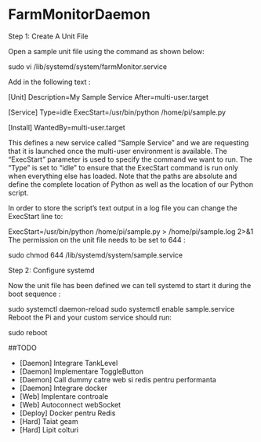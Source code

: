 # FarmMonitorDaemon

Step 1: Create A Unit File

Open a sample unit file using the command as shown below:

sudo vi /lib/systemd/system/farmMonitor.service

Add in the following text :

 [Unit]
 Description=My Sample Service
 After=multi-user.target

 [Service]
 Type=idle
 ExecStart=/usr/bin/python /home/pi/sample.py

 [Install]
 WantedBy=multi-user.target

This defines a new service called “Sample Service” and we are requesting that it is launched once the multi-user environment is available. The “ExecStart” parameter is used to specify the command we want to run. The “Type” is set to “idle” to ensure that the ExecStart command is run only when everything else has loaded. Note that the paths are absolute and define the complete location of Python as well as the location of our Python script.

In order to store the script’s text output in a log file you can change the ExecStart line to:

ExecStart=/usr/bin/python /home/pi/sample.py > /home/pi/sample.log 2>&1
The permission on the unit file needs to be set to 644 :

sudo chmod 644 /lib/systemd/system/sample.service

Step 2: Configure systemd

Now the unit file has been defined we can tell systemd to start it during the boot sequence :

sudo systemctl daemon-reload
sudo systemctl enable sample.service
Reboot the Pi and your custom service should run:

sudo reboot

##TODO

- [Daemon] Integrare TankLevel
- [Daemon] Implementare ToggleButton
- [Daemon] Call dummy catre web si redis pentru performanta
- [Daemon] Integrare docker
- [Web] Implentare controale
- [Web] Autoconnect webSocket
- [Deploy] Docker pentru Redis
- [Hard] Taiat geam
- [Hard] Lipit colturi
